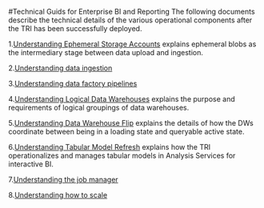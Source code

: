 #Technical Guids for Enterprise BI and Reporting
The following documents describe the technical details of the various operational components after the TRI has been successfully deployed.

1.[Understanding Ephemeral Storage Accounts](./1-Understanding%ephemeral%blobs.md) explains ephemeral blobs as the intermediary stage between data upload and ingestion.

2.[Understanding data ingestion](./2-Understanding%data%ingestion.md)

3.[Understanding data factory pipelines](./3-Understanding%data%factory%pipelines.md)

4.[Understanding Logical Data Warehouses](./4-Understanding%20logical%20datawarehouses.md) explains the purpose and requirements of logical groupings of data warehouses.

5.[Understanding Data Warehouse Flip](./5-Understanding%20data%20warehouse%20flip.md) explains the details of how the DWs coordinate between being in a loading state and queryable active state. 

6.[Understanding Tabular Model Refresh](./6-Understanding%20tabular%20model%20refresh.md) explains how the TRI operationalizes and manages tabular models in Analysis Services for interactive BI.

7.[Understanding the job manager](./7-Understanding%20the%20job%20manager.md)

8.[Understanding how to scale](./8-Understanding%20how%20to%20scale.md)
